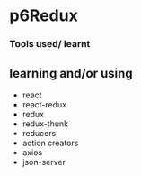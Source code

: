# p6Redux
### Tools used/ learnt

## learning and/or using

- react 
- react-redux
- redux
- redux-thunk
- reducers
- action creators 
- axios
- json-server
